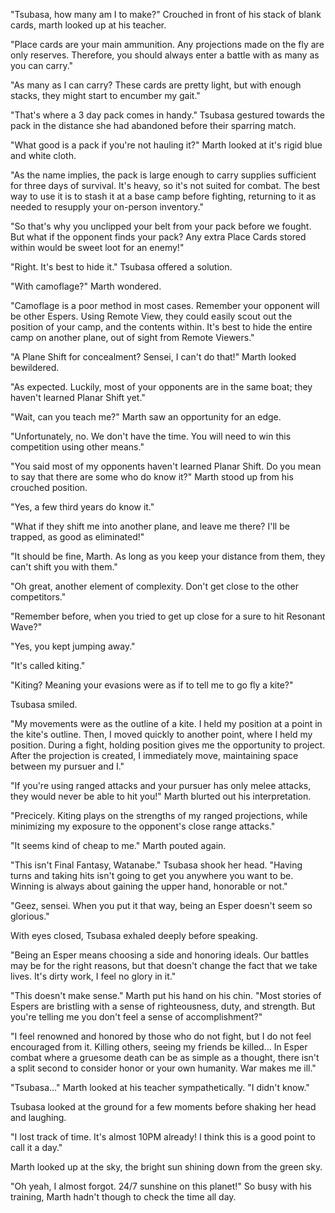 "Tsubasa, how many am I to make?" Crouched in front of his stack of blank cards, marth looked up at his teacher.

"Place cards are your main ammunition. Any projections made on the fly are only reserves. Therefore, you should always enter a battle with as many as you can carry."

"As many as I can carry? These cards are pretty light, but with enough stacks, they might start to encumber my gait."

"That's where a 3 day pack comes in handy." Tsubasa gestured towards the pack in the distance she had abandoned before their sparring match.

"What good is a pack if you're not hauling it?" Marth looked at it's rigid blue and white cloth.

"As the name implies, the pack is large enough to carry supplies sufficient for three days of survival. It's heavy, so it's not suited for combat. The best way to use it is to stash it at a base camp before fighting, returning to it as needed to resupply your on-person inventory."

"So that's why you unclipped your belt from your pack before we fought. But what if the opponent finds your pack? Any extra Place Cards stored within would be sweet loot for an enemy!"

"Right. It's best to hide it." Tsubasa offered a solution.

"With camoflage?" Marth wondered.

"Camoflage is a poor method in most cases. Remember your opponent will be other Espers. Using Remote View, they could easily scout out the position of your camp, and the contents within. It's best to hide the entire camp on another plane, out of sight from Remote Viewers."

"A Plane Shift for concealment? Sensei, I can't do that!" Marth looked bewildered.

"As expected. Luckily, most of your opponents are in the same boat; they haven't learned Planar Shift yet."

"Wait, can you teach me?" Marth saw an opportunity for an edge.

"Unfortunately, no. We don't have the time. You will need to win this competition using other means."

"You said most of my opponents haven't learned Planar Shift. Do you mean to say that there are some who do know it?" Marth stood up from his crouched position.

"Yes, a few third years do know it."

"What if they shift me into another plane, and leave me there? I'll be trapped, as good as eliminated!"

"It should be fine, Marth. As long as you keep your distance from them, they can't shift you with them."

"Oh great, another element of complexity. Don't get close to the other competitors."

"Remember before, when you tried to get up close for a sure to hit Resonant Wave?"

"Yes, you kept jumping away."

"It's called kiting."

"Kiting? Meaning your evasions were as if to tell me to go fly a kite?"

Tsubasa smiled.

"My movements were as the outline of a kite. I held my position at a point in the kite's outline. Then, I moved quickly to another point, where I held my position. During a fight, holding position gives me the opportunity to project. After the projection is created, I immediately move, maintaining space between my pursuer and I."

"If you're using ranged attacks and your pursuer has only melee attacks, they would never be able to hit you!" Marth blurted out his interpretation.

"Precicely. Kiting plays on the strengths of my ranged projections, while minimizing my exposure to the opponent's close range attacks."

"It seems kind of cheap to me." Marth pouted again.

"This isn't Final Fantasy, Watanabe." Tsubasa shook her head. "Having turns and taking hits isn't going to get you anywhere you want to be. Winning is always about gaining the upper hand, honorable or not."

"Geez, sensei. When you put it that way, being an Esper doesn't seem so glorious."

With eyes closed, Tsubasa exhaled deeply before speaking.

"Being an Esper means choosing a side and honoring ideals. Our battles may be for the right reasons, but that doesn't change the fact that we take lives. It's dirty work, I feel no glory in it." 

"This doesn't make sense." Marth put his hand on his chin. "Most stories of Espers are bristling with a sense of righteousness, duty, and strength. But you're telling me you don't feel a sense of accomplishment?"

"I feel renowned and honored by those who do not fight, but I do not feel encouraged from it. Killing others, seeing my friends be killed... In Esper combat where a gruesome death can be as simple as a thought, there isn't a split second to consider honor or your own humanity. War makes me ill."

"Tsubasa..." Marth looked at his teacher sympathetically. "I didn't know."

Tsubasa looked at the ground for a few moments before shaking her head and laughing.

"I lost track of time. It's almost 10PM already! I think this is a good point to call it a day."

Marth looked up at the sky, the bright sun shining down from the green sky. 

"Oh yeah, I almost forgot. 24/7 sunshine on this planet!" So busy with his training, Marth hadn't though to check the time all day.  